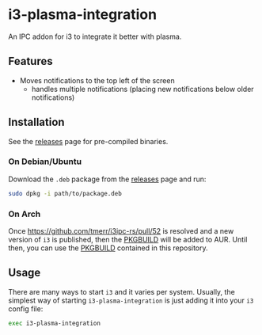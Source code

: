 # i3-plasma-integration

An IPC addon for i3 to integrate it better with plasma.

## Features

* Moves notifications to the top left of the screen
	- handles multiple notifications (placing new notifications below older notifications)

## Installation

See the [releases] page for pre-compiled binaries.

### On Debian/Ubuntu

Download the `.deb` package from the [releases] page and run:

```bash
sudo dpkg -i path/to/package.deb
```

### On Arch

Once https://github.com/tmerr/i3ipc-rs/pull/52 is resolved and a new version of `i3` is published, then the [PKGBUILD] will be added to AUR. Until then, you can use the [PKGBUILD] contained in this repository.

<!-- TODO: post to https://www.reddit.com/r/i3wm/comments/bw1yfs/kde_notifications_appearing_in_the_centre_of/ ? -->

<!-- TODO: wait for https://github.com/tmerr/i3ipc-rs/pull/52 then publish to crates
### From source

With Rust's package manager [cargo], you can install _i3-plasma-integration_ via:

```bash
cargo install i3-plasma-integration
```
-->

## Usage

There are many ways to start `i3` and it varies per system. Usually, the simplest way of starting `i3-plasma-integration` is just adding it into your `i3` config file:

```bash
exec i3-plasma-integration
```

[releases]: https://github.com/acheronfail/i3-plasma-integration/releases
[cargo]: https://github.com/rust-lang/cargo
[PKGBUILD]: https://github.com/acheronfail/i3-plasma-integration/blob/master/resources/PKGBUILD

